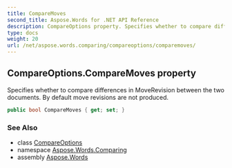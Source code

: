 ```yaml
---
title: CompareMoves
second_title: Aspose.Words for .NET API Reference
description: CompareOptions property. Specifies whether to compare differences in MoveRevision between the two documents. By default move revisions are not produced in C#.
type: docs
weight: 20
url: /net/aspose.words.comparing/compareoptions/comparemoves/
---
```

## CompareOptions.CompareMoves property

Specifies whether to compare differences in MoveRevision between the two documents. By default move revisions are not produced.

```csharp
public bool CompareMoves { get; set; }
```

### See Also

* class [CompareOptions](../)
* namespace [Aspose.Words.Comparing](../../compareoptions/)
* assembly [Aspose.Words](../../../)

